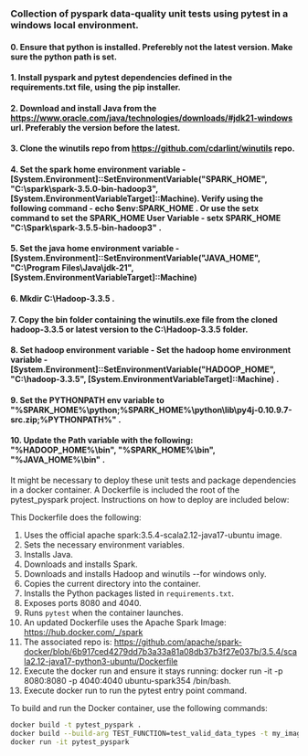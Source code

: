 ### Collection of pyspark data-quality unit tests using pytest in a windows local environment.

#### 0. Ensure that python is installed. Preferebly not the latest version. Make sure the python path is set.
#### 1. Install pyspark and pytest dependencies defined in the requirements.txt file, using the pip installer.
#### 2. Download and install Java from the https://www.oracle.com/java/technologies/downloads/#jdk21-windows url. Preferably the version before the latest.
#### 3. Clone the winutils repo from https://github.com/cdarlint/winutils repo.
#### 4. Set the spark home environment variable - [System.Environment]::SetEnvironmentVariable("SPARK_HOME", "C:\spark\spark-3.5.0-bin-hadoop3", [System.EnvironmentVariableTarget]::Machine). Verify using the following command - echo $env:SPARK_HOME . Or use the setx command to set the SPARK_HOME User Variable - setx SPARK_HOME "C:\Spark\spark-3.5.5-bin-hadoop3" .
#### 5. Set the java home environment variable - [System.Environment]::SetEnvironmentVariable("JAVA_HOME", "C:\Program Files\Java\jdk-21", [System.EnvironmentVariableTarget]::Machine)
#### 6. Mkdir C:\Hadoop-3.3.5 .
#### 7. Copy the bin folder containing the winutils.exe file from the cloned hadoop-3.3.5 or latest version to the C:\Hadoop-3.3.5 folder.
#### 8. Set hadoop environment variable - Set the hadoop home environment variable - [System.Environment]::SetEnvironmentVariable("HADOOP_HOME", "C:\hadoop-3.3.5", [System.EnvironmentVariableTarget]::Machine) .
#### 9. Set the PYTHONPATH env variable to "%SPARK_HOME%\python;%SPARK_HOME%\python\lib\py4j-0.10.9.7-src.zip;%PYTHONPATH%" .
#### 10. Update the Path variable with the following: "%HADOOP_HOME%\bin", "%SPARK_HOME%\bin", "%JAVA_HOME%\bin" .


It might be necessary to deploy these unit tests and package dependencies in a docker container. A Dockerfile is included the root of the pytest_pyspark project. Instructions on how to deploy are included below:


This Dockerfile does the following:
1. Uses the official apache spark:3.5.4-scala2.12-java17-ubuntu image.
2. Sets the necessary environment variables.
3. Installs Java.
4. Downloads and installs Spark.
5. Downloads and installs Hadoop and winutils --for windows only.
6. Copies the current directory into the container.
7. Installs the Python packages listed in `requirements.txt`.
8. Exposes ports 8080 and 4040.
9. Runs `pytest` when the container launches.
10. An updated Dockerfile uses the Apache Spark Image: https://hub.docker.com/_/spark
11. The associated repo is: https://github.com/apache/spark-docker/blob/6b917ced4279dd7b3a33a81a08db37b3f27e037b/3.5.4/scala2.12-java17-python3-ubuntu/Dockerfile
12. Execute the docker run and ensure it stays running: docker run -it -p 8080:8080 -p 4040:4040 ubuntu-spark354 /bin/bash.
13. Execute docker run to run the pytest entry point command.

To build and run the Docker container, use the following commands:

```sh
docker build -t pytest_pyspark .
docker build --build-arg TEST_FUNCTION=test_valid_data_types -t my_image .
docker run -it pytest_pyspark
```


